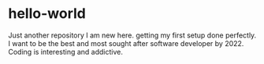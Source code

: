 # hello-world
Just another repository
I am new here.
getting my first setup done perfectly.
I want to be the best and most sought after software developer by 2022.
Coding is interesting and addictive. 

